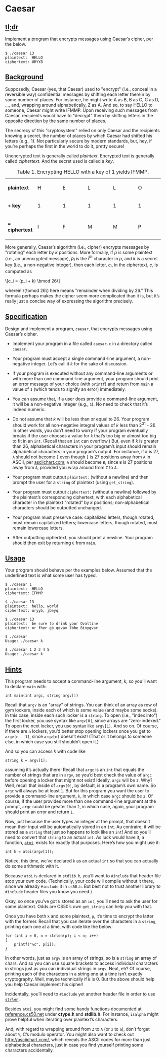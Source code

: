 <html>
<body>
<div id="content">
<h1>Caesar</h1>
<div class="sect1">
<h2 id="tldr"><a class="link" href="#tldr">tl;dr</a></h2>
<div class="sectionbody">
<div class="paragraph">
<p>Implement a program that encrypts messages using Caesar&#8217;s cipher, per the below.</p>
</div>
<div class="listingblock">
<div class="content">
<pre class="pygments highlight"><code>$ <span class="underline">./caesar 13</span>
plaintext:  <span class="underline">HELLO</span>
ciphertext: URYYB</code></pre>
</div>
</div>
</div>
</div>
<div class="sect1">
<h2 id="background"><a class="link" href="#background">Background</a></h2>
<div class="sectionbody">
<div class="paragraph">
<p>Supposedly, Caesar (yes, that Caesar) used to "encrypt" (i.e., conceal in a reversible way) confidential messages by shifting each letter therein by some number of places. For instance, he might write A as B, B as C, C as D, &#8230;&#8203;, and, wrapping around alphabetically, Z as A.  And so, to say HELLO to someone, Caesar might write IFMMP. Upon receiving such messages from Caesar, recipients would have to "decrypt" them by shifting letters in the opposite direction by the same number of places.</p>
</div>
<div class="paragraph">
<p>The secrecy of this "cryptosystem" relied on only Caesar and the recipients knowing a secret, the number of places by which Caesar had shifted his letters (e.g., 1). Not particularly secure by modern standards, but, hey, if you&#8217;re perhaps the first in the world to do it, pretty secure!</p>
</div>
<div class="paragraph">
<p>Unencrypted text is generally called <em>plaintext</em>. Encrypted text is generally called <em>ciphertext</em>. And the secret used is called a <em>key</em>.</p>
</div>
<table class="tableblock frame-all grid-all stretch">
<caption class="title">Table 1. Encrypting HELLO with a key of 1 yields IFMMP.</caption>
<colgroup>
<col style="width: 16.6666%;">
<col style="width: 16.6666%;">
<col style="width: 16.6666%;">
<col style="width: 16.6666%;">
<col style="width: 16.6666%;">
<col style="width: 16.667%;">
</colgroup>
<tbody>
<tr>
<td class="tableblock halign-left valign-top"><p class="tableblock"><strong>plaintext</strong></p></td>
<td class="tableblock halign-left valign-top"><p class="tableblock">H</p></td>
<td class="tableblock halign-left valign-top"><p class="tableblock">E</p></td>
<td class="tableblock halign-left valign-top"><p class="tableblock">L</p></td>
<td class="tableblock halign-left valign-top"><p class="tableblock">L</p></td>
<td class="tableblock halign-left valign-top"><p class="tableblock">O</p></td>
</tr>
<tr>
<td class="tableblock halign-left valign-top"><p class="tableblock"><strong>+ key</strong></p></td>
<td class="tableblock halign-left valign-top"><p class="tableblock">1</p></td>
<td class="tableblock halign-left valign-top"><p class="tableblock">1</p></td>
<td class="tableblock halign-left valign-top"><p class="tableblock">1</p></td>
<td class="tableblock halign-left valign-top"><p class="tableblock">1</p></td>
<td class="tableblock halign-left valign-top"><p class="tableblock">1</p></td>
</tr>
<tr>
<td class="tableblock halign-left valign-top"><p class="tableblock"><strong>= ciphertext</strong></p></td>
<td class="tableblock halign-left valign-top"><p class="tableblock">I</p></td>
<td class="tableblock halign-left valign-top"><p class="tableblock">F</p></td>
<td class="tableblock halign-left valign-top"><p class="tableblock">M</p></td>
<td class="tableblock halign-left valign-top"><p class="tableblock">M</p></td>
<td class="tableblock halign-left valign-top"><p class="tableblock">P</p></td>
</tr>
</tbody>
</table>
<div class="paragraph">
<p>More generally, Caesar&#8217;s algorithm (i.e., cipher) encrypts messages by "rotating" each letter by <em>k</em> positions. More formally, if <em>p</em> is some plaintext (i.e., an unencrypted message), <em>p<sub>i</sub></em> is the <em>i<sup>th</sup></em> character in <em>p</em>, and <em>k</em> is a secret key (i.e., a non-negative integer), then each letter, <em>c<sub>i</sub></em>, in the ciphertext, <em>c</em>, is computed as</p>
</div>
<div class="stemblock">
<div class="content">
\[c_i = (p_i + k) \bmod 26\]
</div>
</div>
<div class="paragraph">
<p>wherein \(\bmod 26\) here means "remainder when dividing by 26." This formula perhaps makes the cipher seem more complicated than it is, but it&#8217;s really just a concise way of expressing the algorithm precisely.</p>
</div>
</div>
</div>
<div class="sect1">
<h2 id="specification"><a class="link" href="#specification">Specification</a></h2>
<div class="sectionbody">
<div class="paragraph">
<p>Design and implement a program, <code>caesar</code>, that encrypts messages using Caesar&#8217;s cipher.</p>
</div>
<div class="ulist">
<ul>
<li>
<p>Implement your program in a file called <code>caesar.c</code> in a directory called <code>caesar</code>.</p>
</li>
<li>
<p>Your program must accept a single command-line argument, a non-negative integer. Let&#8217;s call it <em>k</em> for the sake of discussion.</p>
</li>
<li>
<p>If your program is executed without any command-line arguments or with more than one command-line argument, your program should print an error message of your choice (with <code>printf</code>) and return from <code>main</code> a value of <code>1</code> (which tends to signify an error) immediately.</p>
</li>
<li>
<p>You can assume that, if a user does provide a command-line argument, it will be a non-negative integer (e.g., <code>1</code>). No need to check that it&#8217;s indeed numeric.</p>
</li>
<li>
<p>Do not assume that <em>k</em> will be less than or equal to 26. Your program should work for all non-negative integral values of <em>k</em> less than 2<sup>31</sup> - 26. In other words, you don&#8217;t need to worry if your program eventually breaks if the user chooses a value for <em>k</em> that&#8217;s too big or almost too big to fit in an <code>int</code>. (Recall that an <code>int</code> can overflow.) But, even if <em>k</em> is greater than 26, alphabetical characters in your program&#8217;s input should remain alphabetical characters in your program&#8217;s output. For instance, if <em>k</em> is 27, <code>A</code> should not become <code>[</code> even though <code>[</code> is 27 positions away from <code>A</code> in ASCII, per <a href="http://www.asciichart.com/">asciichart.com</a>; <code>A</code> should become <code>B</code>, since <code>B</code> is 27 positions away from <code>A</code>, provided you wrap around from <code>Z</code> to <code>A</code>.</p>
</li>
<li>
<p>Your program must output <code>plaintext:</code> (without a newline) and then prompt the user for a <code>string</code> of plaintext (using <code>get_string</code>).</p>
</li>
<li>
<p>Your program must output <code>ciphertext:</code> (without a newline) followed by the plaintext&#8217;s corresponding ciphertext, with each alphabetical character in the plaintext "rotated" by <em>k</em> positions; non-alphabetical characters should be outputted unchanged.</p>
</li>
<li>
<p>Your program must preserve case: capitalized letters, though rotated, must remain capitalized letters; lowercase letters, though rotated, must remain lowercase letters.</p>
</li>
<li>
<p>After outputting ciphertext, you should print a newline. Your program should then exit by returning <code>0</code> from <code>main</code>.</p>
</li>
</ul>
</div>
</div>
</div>
<div class="sect1">
<h2 id="usage"><a class="link" href="#usage">Usage</a></h2>
<div class="sectionbody">
<div class="paragraph">
<p>Your program should behave per the examples below. Assumed that the underlined text is what some user has typed.</p>
</div>
<div class="listingblock">
<div class="content">
<pre class="pygments highlight"><code>$ <span class="underline">./caesar 1</span>
plaintext:  <span class="underline">HELLO</span>
ciphertext: IFMMP</code></pre>
</div>
</div>
<div class="listingblock">
<div class="content">
<pre class="pygments highlight"><code>$ <span class="underline">./caesar 13</span>
plaintext:  <span class="underline">hello, world</span>
ciphertext: uryyb, jbeyq</code></pre>
</div>
</div>
<div class="listingblock">
<div class="content">
<pre class="pygments highlight"><code>$ <span class="underline">./caesar 13</span>
plaintext:  <span class="underline">be sure to drink your Ovaltine</span>
ciphertext: or fher gb qevax lbhe Binygvar</code></pre>
</div>
</div>
<div class="listingblock">
<div class="content">
<pre class="pygments highlight"><code>$ <span class="underline">./caesar</span>
Usage: ./caesar k</code></pre>
</div>
</div>
<div class="listingblock">
<div class="content">
<pre class="pygments highlight"><code>$ <span class="underline">./caesar 1 2 3 4 5</span>
Usage: ./caesar k</code></pre>
</div>
</div>
</div>
</div>
<div class="sect1">
<h2 id="hints"><a class="link" href="#hints">Hints</a></h2>
<div class="sectionbody">
<div class="paragraph">
<p>This program needs to accept a command-line argument, <em>k</em>, so you&#8217;ll want to declare <code>main</code> with:</p>
</div>
<div class="listingblock">
<div class="content">
<pre class="pygments highlight"><code data-lang="c"><span></span><span class="tok-kt">int</span> <span class="tok-n">main</span><span class="tok-p">(</span><span class="tok-kt">int</span> <span class="tok-n">argc</span><span class="tok-p">,</span> <span class="tok-n">string</span> <span class="tok-n">argv</span><span class="tok-p">[])</span></code></pre>
</div>
</div>
<div class="paragraph">
<p>Recall that <code>argv</code> is an "array" of strings. You can think of an array as row of gym lockers, inside each of which is some value (and maybe some socks). In this case, inside each such locker is a <code>string</code>. To open (i.e., "index into") the first locker, you use syntax like <code>argv[0]</code>, since arrays are "zero-indexed." To open the next locker, you use syntax like <code>argv[1]</code>. And so on. Of course, if there are <code>n</code> lockers, you&#8217;d better stop opening lockers once you get to <code>argv[n - 1]</code>, since <code>argv[n]</code> doesn&#8217;t exist!  (That or it belongs to someone else, in which case you still shouldn&#8217;t open it.)</p>
</div>
<div class="paragraph">
<p>And so you can access <em>k</em> with code like</p>
</div>
<div class="listingblock">
<div class="content">
<pre class="pygments highlight"><code data-lang="c"><span></span><span class="tok-n">string</span> <span class="tok-n">k</span> <span class="tok-o">=</span> <span class="tok-n">argv</span><span class="tok-p">[</span><span class="tok-mi">1</span><span class="tok-p">];</span></code></pre>
</div>
</div>
<div class="paragraph">
<p>assuming it&#8217;s actually there! Recall that <code>argc</code> is an <code>int</code> that equals the number of strings that are in <code>argv</code>, so you&#8217;d best check the value of <code>argc</code> before opening a locker that might not exist!  Ideally, <code>argc</code> will be <code>2</code>. Why? Well, recall that inside of <code>argv[0]</code>, by default, is a program&#8217;s own name. So <code>argc</code> will always be at least <code>1</code>. But for this program you want the user to provide a command-line argument, <code>k</code>, in which case <code>argc</code> should be <code>2</code>. Of course, if the user provides more than one command-line argument at the prompt, <code>argc</code> could be greater than <code>2</code>, in which case, again, your program should print an error and return <code>1</code>.</p>
</div>
<div class="paragraph">
<p>Now, just because the user types an integer at the prompt, that doesn&#8217;t mean their input will be automatically stored in an <code>int</code>. Au contraire, it will be stored as a <code>string</code> that just so happens to look like an <code>int</code>!  And so you&#8217;ll need to convert that <code>string</code> to an actual <code>int</code>. As luck would have it, a function, <a href="https://reference.cs50.net/stdlib/atoi"><code>atoi</code></a>, exists for exactly that purposes. Here&#8217;s how you might use it:</p>
</div>
<div class="listingblock">
<div class="content">
<pre class="pygments highlight"><code data-lang="c"><span></span><span class="tok-kt">int</span> <span class="tok-n">k</span> <span class="tok-o">=</span> <span class="tok-n">atoi</span><span class="tok-p">(</span><span class="tok-n">argv</span><span class="tok-p">[</span><span class="tok-mi">1</span><span class="tok-p">]);</span></code></pre>
</div>
</div>
<div class="paragraph">
<p>Notice, this time, we&#8217;ve declared <code>k</code> as an actual <code>int</code> so that you can actually do some arithmetic with it.</p>
</div>
<div class="paragraph">
<p>Because <code>atoi</code> is declared in <code>stdlib.h</code>, you&#8217;ll want to <code>#include</code> that header file atop your own code. (Technically, your code will compile without it there, since we already <code>#include</code> it in <code>cs50.h</code>. But best not to trust another library to <code>#include</code> header files you know you need.)</p>
</div>
<div class="paragraph">
<p>Okay, so once you&#8217;ve got <code>k</code> stored as an <code>int</code>, you&#8217;ll need to ask the user for some plaintext. Odds are CS50&#8217;s own <code>get_string</code> can help you with that.</p>
</div>
<div class="paragraph">
<p>Once you have both <code>k</code> and some plaintext, <code>p</code>, it&#8217;s time to encrypt the latter with the former. Recall that you can iterate over the characters in a <code>string</code>, printing each one at a time, with code like the below:</p>
</div>
<div class="listingblock">
<div class="content">
<pre class="pygments highlight"><code data-lang="c"><span></span><span class="tok-k">for</span> <span class="tok-p">(</span><span class="tok-kt">int</span> <span class="tok-n">i</span> <span class="tok-o">=</span> <span class="tok-mi">0</span><span class="tok-p">,</span> <span class="tok-n">n</span> <span class="tok-o">=</span> <span class="tok-n">strlen</span><span class="tok-p">(</span><span class="tok-n">p</span><span class="tok-p">);</span> <span class="tok-n">i</span> <span class="tok-o">&lt;</span> <span class="tok-n">n</span><span class="tok-p">;</span> <span class="tok-n">i</span><span class="tok-o">++</span><span class="tok-p">)</span>
<span class="tok-p">{</span>
    <span class="tok-n">printf</span><span class="tok-p">(</span><span class="tok-s">&quot;%c&quot;</span><span class="tok-p">,</span> <span class="tok-n">p</span><span class="tok-p">[</span><span class="tok-n">i</span><span class="tok-p">]);</span>
<span class="tok-p">}</span></code></pre>
</div>
</div>
<div class="paragraph">
<p>In other words, just as <code>argv</code> is an array of strings, so is a <code>string</code> an array of chars. And so you can use square brackets to access individual characters in strings just as you can individual strings in <code>argv</code>. Neat, eh?  Of course, printing each of the characters in a string one at a time isn&#8217;t exactly cryptography. Well, maybe technically if <em>k</em> is 0. But the above should help you help Caesar implement his cipher!</p>
</div>
<div class="paragraph">
<p>Incidentally, you&#8217;ll need to <code>#include</code> yet another header file in order to use <a href="https://reference.cs50.net/string/strlen"><code>strlen</code></a>.</p>
</div>
<div class="paragraph">
<p>Besides <code>atoi</code>, you might find some handy functions documented at <a href="https://reference.cs50.net/">reference.cs50.net</a> under <strong>ctype.h</strong> and <strong>stdlib.h</strong>. For instance, <code>isalpha</code> might prove helpful when iterating over plaintext&#8217;s characters.</p>
</div>
<div class="paragraph">
<p>And, with regard to wrapping around from <code>Z</code> to <code>A</code> (or <code>z</code> to <code>a</code>), don&#8217;t forget about <code>%</code>, C&#8217;s modulo operator. You might also want to check out <a href="http://asciichart.com/" class="bare">http://asciichart.com/</a>, which reveals the ASCII codes for more than just alphabetical characters, just in case you find yourself printing some characters accidentally.</p>
</div>
</div>
</div>
</div>
</body>
</html>
